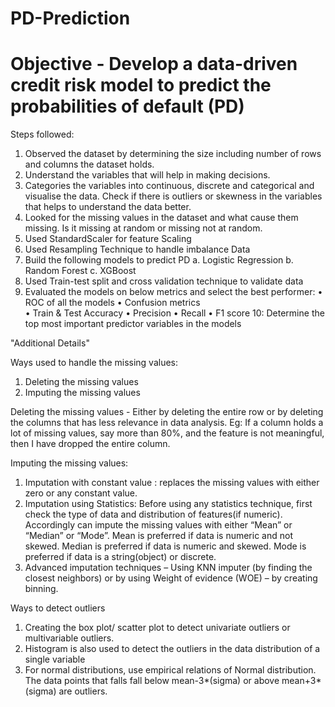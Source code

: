 # PD-Prediction
# Objective - Develop a data-driven credit risk model to predict the probabilities of default (PD) 

Steps followed:
1.	Observed the dataset by determining the size including number of rows and columns the dataset holds.
2.	Understand the variables that will help in making decisions.
3.	Categories the variables into continuous, discrete and categorical and visualise the data. Check if there is outliers or skewness in the variables that helps to understand the data better. 
4.	Looked for the missing values in the dataset and what cause them missing. Is it missing at random or missing not at random.
5.	Used StandardScaler for feature Scaling
6.	Used Resampling Technique to handle imbalance Data
7.	Build the following models to predict PD
    a. Logistic Regression
    b. Random Forest
    c. XGBoost
8. Used Train-test split and cross validation technique to validate data
9. Evaluated the models on below metrics and select the best performer:
    •	ROC of all the models
    •	Confusion metrics  
    •	Train & Test Accuracy
    •	Precision
    •	Recall
    •	F1 score
10: Determine the top most important predictor variables in the models



"Additional Details"

Ways used to handle the missing values:  
1.	Deleting the missing values
2.	Imputing the missing values

Deleting the missing values -  Either by deleting the entire row or by deleting the columns that has less relevance in data analysis. Eg:  If a column holds a lot of missing values, say more than 80%, and the feature is not meaningful, then I have dropped the entire column. 

Imputing the missing values:
1.	Imputation with constant value : replaces the missing values with either zero or any constant value.
2.	Imputation using Statistics: Before using any statistics technique, first check the type of data and distribution of features(if numeric). Accordingly  can impute the missing values with either “Mean” or “Median” or “Mode”. Mean is preferred if data is numeric and not skewed. Median is preferred if data is numeric and skewed. Mode is preferred if data is a string(object) or discrete.
3.	Advanced imputation techniques – Using KNN imputer (by finding the closest neighbors) or by using Weight of evidence (WOE) – by creating binning.

Ways to detect outliers
1.	Creating the box plot/ scatter plot to detect univariate outliers or multivariable outliers.
2.	Histogram is also used to detect the outliers in the data distribution of a single variable
3.	For normal distributions, use empirical relations of Normal distribution. The data points that falls fall below mean-3*(sigma) or above mean+3*(sigma) are outliers.





